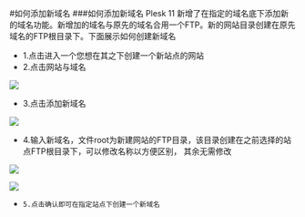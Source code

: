 <!-- --- tag: plesk 域名 虚拟主机 -->
<!-- --- title: 如何添加新域名 -->
#如何添加新域名
###如何添加新域名
 Plesk 11 新增了在指定的域名底下添加新的域名功能。新增加的域名与原先的域名合用一个FTP。新的网站目录创建在原先域名的FTP根目录下。下面展示如何创建新域名

*    1.点击进入一个您想在其之下创建一个新站点的网站
*    2.点击网站与域名

![](http://ww2.sinaimg.cn/large/a74ecc4cjw1dzc25vj25dj.jpg)

*    3.点击添加新域名

![](http://ww2.sinaimg.cn/large/a74e55b4jw1dzc2817dosj.jpg)

*    4.输入新域名，文件root为新建网站的FTP目录，该目录创建在之前选择的站点FTP根目录下，可以修改名称以方便区别， 其余无需修改

![](http://ww1.sinaimg.cn/large/a74ecc4cjw1dzc2dye30dj.jpg)

![](http://ww1.sinaimg.cn/large/a74eed94jw1dzc2fup9yhj.jpg)

*     5.点击确认即可在指定站点下创建一个新域名